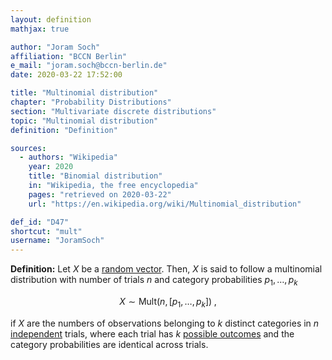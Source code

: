 ```yaml
---
layout: definition
mathjax: true

author: "Joram Soch"
affiliation: "BCCN Berlin"
e_mail: "joram.soch@bccn-berlin.de"
date: 2020-03-22 17:52:00

title: "Multinomial distribution"
chapter: "Probability Distributions"
section: "Multivariate discrete distributions"
topic: "Multinomial distribution"
definition: "Definition"

sources:
  - authors: "Wikipedia"
    year: 2020
    title: "Binomial distribution"
    in: "Wikipedia, the free encyclopedia"
    pages: "retrieved on 2020-03-22"
    url: "https://en.wikipedia.org/wiki/Multinomial_distribution"

def_id: "D47"
shortcut: "mult"
username: "JoramSoch"
---
```



**Definition:** Let $X$ be a [random vector](/D/rvec). Then, $X$ is said to follow a multinomial distribution with number of trials $n$ and category probabilities $p_1, \ldots, p_k$

$$ \label{eq:mult}
X \sim \mathrm{Mult}(n, \left[ p_1, \ldots, p_k \right]) \; ,
$$

if $X$ are the numbers of observations belonging to $k$ distinct categories in $n$ [independent](/D/ind) trials, where each trial has $k$ [possible outcomes](/D/cat) and the category probabilities are identical across trials.